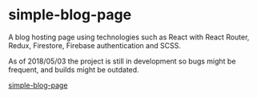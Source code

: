 # simple-blog-page

A blog hosting page using technologies such as React with React Router, Redux, Firestore, Firebase authentication and SCSS.

As of 2018/05/03 the project is still in development so bugs might be frequent, and builds might be outdated.

[simple-blog-page](https://robertahlund.github.io/simple-blog-page)

